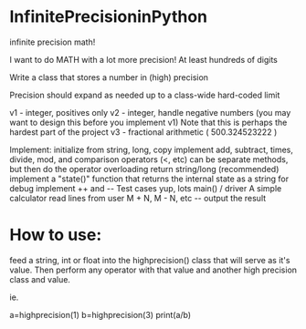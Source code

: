 # InfinitePrecisioninPython
infinite precision math!

I want to do MATH with a lot more precision! At least hundreds of digits

Write a class that stores a number in (high) precision

Precision should expand as needed up to a class-wide hard-coded limit

v1 - integer, positives only
v2 - integer, handle negative numbers (you may want to design this before you implement v1)
Note that this is perhaps the hardest part of the project
v3 - fractional arithmetic ( 500.324523222 )

Implement:
initialize from string, long, copy
implement add, subtract, times, divide, mod, and comparison operators (<, etc)
can be separate methods, but then do the operator overloading
return string/long
(recommended)
implement a "state()" function that returns the internal state as a string for debug
implement ++ and --
Test cases
yup, lots
main() / driver
A simple calculator
read lines from user
M + N, M - N, etc -- output the result

# How to use:

feed a string, int or float into the highprecision() class that will serve as it's value.
Then perform any operator with that value and another high precision class and value.

ie.

a=highprecision(1)
b=highprecision(3)
print(a/b)

